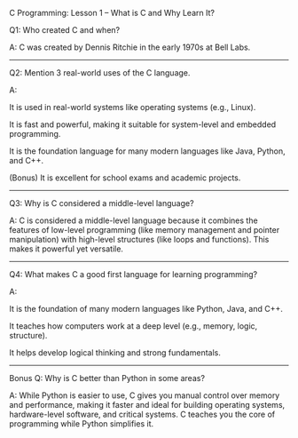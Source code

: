 C Programming: Lesson 1 – What is C and Why Learn It?

Q1: Who created C and when?

A: C was created by Dennis Ritchie in the early 1970s at Bell Labs.


---

Q2: Mention 3 real-world uses of the C language.

A:

It is used in real-world systems like operating systems (e.g., Linux).

It is fast and powerful, making it suitable for system-level and embedded programming.

It is the foundation language for many modern languages like Java, Python, and C++.

(Bonus) It is excellent for school exams and academic projects.



---

Q3: Why is C considered a middle-level language?

A: C is considered a middle-level language because it combines the features of low-level programming (like memory management and pointer manipulation) with high-level structures (like loops and functions). This makes it powerful yet versatile.


---

Q4: What makes C a good first language for learning programming?

A:

It is the foundation of many modern languages like Python, Java, and C++.

It teaches how computers work at a deep level (e.g., memory, logic, structure).

It helps develop logical thinking and strong fundamentals.



---

Bonus Q: Why is C better than Python in some areas?

A:
While Python is easier to use, C gives you manual control over memory and performance, making it faster and ideal for building operating systems, hardware-level software, and critical systems. C teaches you the core of programming while Python simplifies it.
